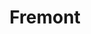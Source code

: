---
title: "Fremont"
hashtag: "fremont"
layout: hashtag
subdivision-of:
  - Seattle
tags:
  - Neighborhood
  - Seattle
---